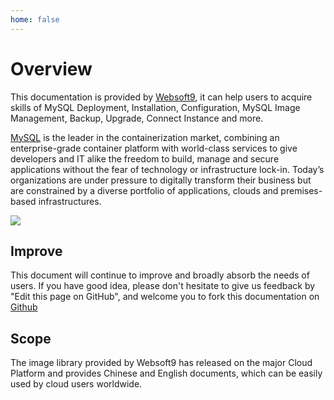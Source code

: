 ```yaml
---
home: false
---
```


# Overview

This documentation is provided by [Websoft9](https://www.websoft9.com/), it can help users to acquire skills of MySQL Deployment, Installation, Configuration, MySQL Image Management, Backup, Upgrade, Connect Instance and more.

[MySQL](https://www.docker.com/) is the leader in the containerization market, combining an enterprise-grade container platform with world-class services to give developers and IT alike the freedom to build, manage and secure applications without the fear of technology or infrastructure lock-in. Today’s organizations are under pressure to digitally transform their business but are constrained by a diverse portfolio of applications, clouds and premises-based infrastructures.

![](https://libs.websoft9.com/Websoft9/DocsPicture/zh/docker/docker-structuregui-websoft9.png)

## Improve

This document will continue to improve and broadly absorb the needs of users. If you have good idea, please don't hesitate to give us feedback by "Edit this page on GitHub", and welcome you to fork this documentation on [Github](https://github.com/Websoft9/ansible-docker)

## Scope

The image library provided by Websoft9 has released on the major Cloud Platform and provides Chinese and English documents, which can be easily used by cloud users worldwide.